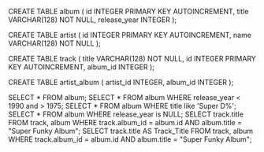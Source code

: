 CREATE TABLE album (
    id INTEGER PRIMARY KEY AUTOINCREMENT,
    title VARCHAR(128) NOT NULL,
    release_year INTEGER
);

CREATE TABLE artist (
    id INTEGER PRIMARY KEY AUTOINCREMENT,
    name VARCHAR(128) NOT NULL
);

CREATE TABLE track (
    title VARCHAR(128) NOT NULL,
    id INTEGER PRIMARY KEY AUTOINCREMENT,
    album_id INTEGER
);

CREATE TABLE artist_album (
    artist_id INTEGER,
    album_id INTEGER
);

SELECT * FROM album;
SELECT * FROM album WHERE release_year < 1990 and > 1975;
SELECT * FROM album WHERE title like 'Super D%';
SELECT * FROM album WHERE release_year is NULL;
SELECT track.title FROM track, album WHERE track.album_id = album.id AND album.title = "Super Funky Album";
SELECT track.title AS Track_Title FROM track, album WHERE track.album_id = album.id AND album.title = "Super Funky Album";
